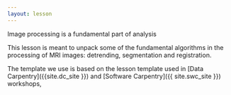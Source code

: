 ```yaml
---
layout: lesson
---
```


Image processing is a fundamental part of analysis

This lesson is meant to unpack some of the fundamental algorithms in the
processing of MRI images: detrending, segmentation and registration.

The template we use is based on the lesson template used in
[Data Carpentry]({{site.dc_site }}) and [Software Carpentry]({{ site.swc_site }}) workshops,
